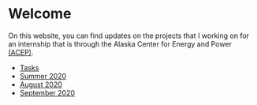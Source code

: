 # Welcome

On this website, you can find updates on the projects that I working on for an internship that is through the Alaska Center for Energy and Power [(ACEP)](http://acep.uaf.edu/).

* [Tasks](https://kjswedberg.github.io/tasks)
* [Summer 2020](https://kjswedberg.github.io/SummerIndex)
* [August 2020](https://kjswedberg.github.io/2020August)
* [September 2020](https://kjswedberg.github.io/2020September)
